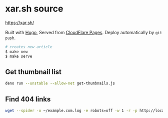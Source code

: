 # xar.sh source

<https://xar.sh/>

Built with [Hugo](http://gohugo.io/),
Served from [CloudFlare Pages](https://pages.cloudflare.com/).
Deploy automatically by `git push`.

```sh
# creates new article
$ make new
$ make serve
```

## Get thumbnail list

```sh
deno run --unstable --allow-net get-thumbnails.js
```

## Find 404 links

```sh
wget --spider -o ~/example.com.log -e robots=off -w 1 -r -p http://localhost:1313/
```
